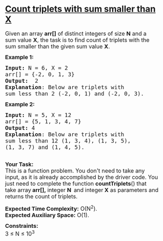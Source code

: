 # [Count triplets with sum smaller than X](https://practice.geeksforgeeks.org/problems/count-triplets-with-sum-smaller-than-x5549/1)

<div class="problem-statement">
<p></p><p><span style="font-size:18px">Given an array <strong>arr[]</strong> of distinct integers of size <strong>N</strong> and a 
sum value <strong>X</strong>, the task is to find count of triplets with the sum smaller than the given sum value <strong>X</strong>.</span></p>

<p><span style="font-size:18px"><strong>Example 1:</strong></span></p>

<pre><span style="font-size:18px"><strong>Input: </strong>N = 6, X = 2
arr[] = {-2, 0, 1, 3}
<strong>Output:</strong>  2
<strong>Explanation</strong>: Below are triplets with 
sum less than 2 (-2, 0, 1) and (-2, 0, 3). </span></pre>
<p>
<span style="font-size:18px"><strong>Example 2:</strong></span></p>

<pre><span style="font-size:18px"><strong>Input: </strong>N = 5, X = 12
arr[] = {5, 1, 3, 4, 7}
<strong>Output:</strong> 4
<strong>Explanation</strong>: Below are triplets with 
sum less than 12 (1, 3, 4), (1, 3, 5), 
(1, 3, 7) and (1, 4, 5).

</span></pre>
<p><span style="font-size:18px"><strong>Your Task:</strong><br>
This is a function problem. You don't need to take any input, as it is already accomplished by the driver code. You just 
need to complete the function <strong>countTriplets</strong>() that take array<strong> arr[],&nbsp;</strong>integer
<strong>N&nbsp; </strong>and integer<strong> X</strong>&nbsp;as parameters and returns the count of triplets.</span></p>
<p><span style="font-size:18px"><strong>Expected Time Complexity:</strong> O(N<sup>2</sup>).<br>
<strong>Expected Auxiliary Space:</strong> O(1).</span></p>

<p><span style="font-size:18px"><strong>Constraints:</strong><br>
3 ≤ N ≤ 10<sup>3</sup></span></p>
 <p></p>
 </div>
